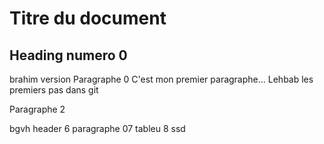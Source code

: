 # Titre du document

## Heading numero 0
brahim version
Paragraphe 0
C'est mon premier paragraphe... Lehbab
les premiers pas dans git

Paragraphe 2

bgvh
header 6
paragraphe 07
tableu 8
ssd
